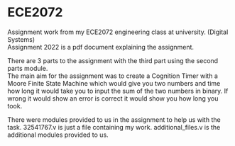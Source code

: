 # ECE2072
Assignment work from my ECE2072 engineering class at university. (Digital Systems)             
Assignment 2022 is a pdf document explaining the assignment.

There are 3 parts to the assignment with the third part using the second parts module.    
The main aim for the assignment was to create a Cognition Timer with a Moore Finite State Machine which would give you two numbers and time how long it would take you to input the sum of the two numbers in binary. If wrong it would show an error is correct it would show you how long you took. 


There were modules provided to us in the assignment to help us with the task.
32541767.v is just a file containing my work.
additional_files.v is the additional modules provided to us.
